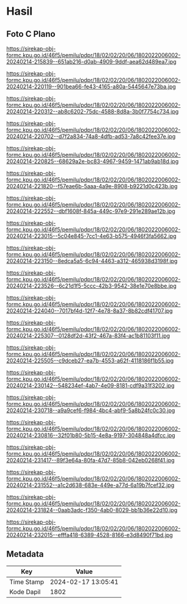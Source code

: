 # Hasil

## Foto C Plano

https://sirekap-obj-formc.kpu.go.id/46f5/pemilu/pdpr/18/02/02/20/06/1802022006002-20240214-215839--651ab216-d0ab-4909-9ddf-aea62d489ea7.jpg

https://sirekap-obj-formc.kpu.go.id/46f5/pemilu/pdpr/18/02/02/20/06/1802022006002-20240214-220119--901bea66-fe43-4165-a80a-5445647e73ba.jpg

https://sirekap-obj-formc.kpu.go.id/46f5/pemilu/pdpr/18/02/02/20/06/1802022006002-20240214-220312--ab8c6202-75dc-4588-8d8a-3b0f7754c734.jpg

https://sirekap-obj-formc.kpu.go.id/46f5/pemilu/pdpr/18/02/02/20/06/1802022006002-20240214-220702--d7f2a834-74a8-4dfb-ad53-7a8c42fee37e.jpg

https://sirekap-obj-formc.kpu.go.id/46f5/pemilu/pdpr/18/02/02/20/06/1802022006002-20240214-220825--68629a2e-bc83-4967-9459-1471ab9ab18d.jpg

https://sirekap-obj-formc.kpu.go.id/46f5/pemilu/pdpr/18/02/02/20/06/1802022006002-20240214-221820--f57eae6b-5aaa-4a9e-8908-b9221d0c423b.jpg

https://sirekap-obj-formc.kpu.go.id/46f5/pemilu/pdpr/18/02/02/20/06/1802022006002-20240214-222552--dbf1608f-845a-449c-97e9-291e289ae12b.jpg

https://sirekap-obj-formc.kpu.go.id/46f5/pemilu/pdpr/18/02/02/20/06/1802022006002-20240214-223015--5c04e845-7cc1-4e63-b575-4946f3fa5662.jpg

https://sirekap-obj-formc.kpu.go.id/46f5/pemilu/pdpr/18/02/02/20/06/1802022006002-20240214-223150--8edca5a5-6c94-4463-a312-465938d3198f.jpg

https://sirekap-obj-formc.kpu.go.id/46f5/pemilu/pdpr/18/02/02/20/06/1802022006002-20240214-223526--6c21d1f5-5ccc-42b3-9542-38e1e70e8bbe.jpg

https://sirekap-obj-formc.kpu.go.id/46f5/pemilu/pdpr/18/02/02/20/06/1802022006002-20240214-224040--7017bf4d-12f7-4e78-8a37-8b82cdf41707.jpg

https://sirekap-obj-formc.kpu.go.id/46f5/pemilu/pdpr/18/02/02/20/06/1802022006002-20240214-225307--0128df2d-43f2-467a-83f4-ac1b81103f11.jpg

https://sirekap-obj-formc.kpu.go.id/46f5/pemilu/pdpr/18/02/02/20/06/1802022006002-20240214-225505--c9dceb27-ea7b-4553-a62f-4118186f1b55.jpg

https://sirekap-obj-formc.kpu.go.id/46f5/pemilu/pdpr/18/02/02/20/06/1802022006002-20240214-230142--548234ef-4ab7-4e09-8181-cdf9a31f3202.jpg

https://sirekap-obj-formc.kpu.go.id/46f5/pemilu/pdpr/18/02/02/20/06/1802022006002-20240214-230718--a9a9cef6-f984-4bc4-abf9-5a8b24fc0c30.jpg

https://sirekap-obj-formc.kpu.go.id/46f5/pemilu/pdpr/18/02/02/20/06/1802022006002-20240214-230816--32f01b80-5b15-4e8a-9197-304848a4dfcc.jpg

https://sirekap-obj-formc.kpu.go.id/46f5/pemilu/pdpr/18/02/02/20/06/1802022006002-20240214-231417--89f3e64a-80fa-47d7-85b8-042eb0268f41.jpg

https://sirekap-obj-formc.kpu.go.id/46f5/pemilu/pdpr/18/02/02/20/06/1802022006002-20240214-231552--a1c2d638-683e-449e-a77d-6a19b7fcef32.jpg

https://sirekap-obj-formc.kpu.go.id/46f5/pemilu/pdpr/18/02/02/20/06/1802022006002-20240214-231824--0aab3adc-f350-4ab0-8029-bb1b36e22d10.jpg

https://sirekap-obj-formc.kpu.go.id/46f5/pemilu/pdpr/18/02/02/20/06/1802022006002-20240214-232015--efffa418-6389-4528-8166-e3d8490f71bd.jpg


## Metadata

| Key        | Value               |
| ---------- | ------------------- |
| Time Stamp | 2024-02-17 13:05:41 |
| Kode Dapil | 1802                |



